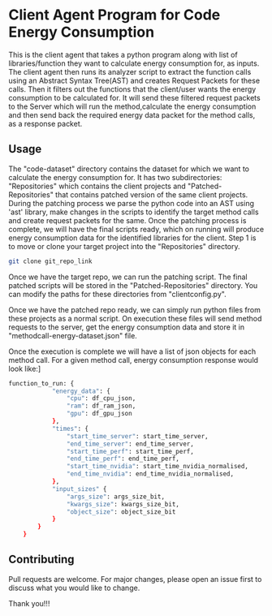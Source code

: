 # Client Agent Program for Code Energy Consumption

This is the client agent that takes a python program along with list of libraries/function they want to calculate energy consumption for, as inputs. The client agent then runs its analyzer script to extract the function calls using an Abstract Syntax Tree(AST) and creates Request Packets for these calls. Then it filters out the functions that the client/user wants the energy consumption to be calculated for. It will send these filtered request packets to the Server which will run the method,calculate the energy consumption and then send back the required energy data packet for the method calls, as a response packet.

## Usage

<!-- Read a bit about measuring Software Energy Consumption and how it is done in Linux using the Profiling Tool known as [Perf](https://perf.wiki.kernel.org/index.php/Main_Page). -->

The "code-dataset" directory contains the dataset for which we want to calculate the energy consumption for. It has two subdirectories: "Repositories" which contains the client projects and "Patched-Repositories" that contains patched version of the same client projects. During the patching process we parse the python code into an AST using 'ast' library, make changes in the scripts to identify the target method calls and create request packets for the same. Once the patching process is complete, we will have the final scripts ready, which on running will produce energy consumption data for the identified libraries for the client.
Step 1 is to move or clone your target project into the "Repositories" directory.
```bash
git clone git_repo_link
```
Once we have the target repo, we can run the patching script. The final patched scripts will be stored in the "Patched-Repositories" directory. You can modify the paths for these directories from "clientconfig.py".

Once we have the patched repo ready, we can simply run python files from these projects as a normal script. On execution these files will send method requests to the server, get the energy consumption data and store it in "methodcall-energy-dataset.json" file.

Once the execution is complete we will have a list of json objects for each method call.
For a given method call, energy consumption response would look like:]
```bash
function_to_run: {
            "energy_data": {
                "cpu": df_cpu_json,
                "ram": df_ram_json,
                "gpu": df_gpu_json
            },
            "times": {
                "start_time_server": start_time_server,
                "end_time_server": end_time_server,
                "start_time_perf": start_time_perf, 
                "end_time_perf": end_time_perf,
                "start_time_nvidia": start_time_nvidia_normalised,
                "end_time_nvidia": end_time_nvidia_normalised,
            },
            "input_sizes" {
                "args_size": args_size_bit,
                "kwargs_size": kwargs_size_bit,
                "object_size": object_size_bit
            }
        }
    }
```


## Contributing
Pull requests are welcome. For major changes, please open an issue first to discuss what you would like to change.

Thank you!!!
